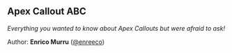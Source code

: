 ## Apex Callout ABC

*Everything you wanted to know about Apex Callouts but were afraid to ask!*

Author: **Enrico Murru** ([@enreeco](http://enree.co))
